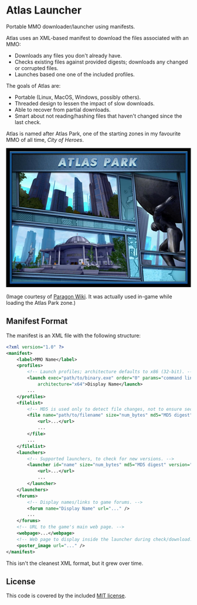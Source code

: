 # Atlas Launcher

Portable MMO downloader/launcher using manifests.

Atlas uses an XML-based manifest to download the files associated with an MMO:

* Downloads any files you don't already have.
* Checks existing files against provided digests; downloads any changed or
  corrupted files.
* Launches based one one of the included profiles.

The goals of Atlas are:

* Portable (Linux, MacOS, Windows, possibly others).
* Threaded design to lessen the impact of slow downloads.
* Able to recover from partial downloads.
* Smart about not reading/hashing files that haven't changed since the last
  check.

Atlas is named after Atlas Park, one of the starting zones in my favourite
MMO of all time, _City of Heroes_.

![Atlas Park splash screen](Splash_AtlasPark.jpg)

(Image courtesy of
[Paragon Wiki](https://archive.paragonwiki.com/wiki/Main_Page). It was
actually used in-game while loading the Atlas Park zone.)

## Manifest Format

The manifest is an XML file with the following structure:

```xml
<?xml version="1.0" ?>
<manifest>
    <label>MMO Name</label>
    <profiles>
        <!-- Launch profiles; architecture defaults to x86 (32-bit). -->
        <launch exec="path/to/binary.exe" order="0" params="command line args"
            architecture="x64">Display Name</launch>
        ...
    </profiles>
    <filelist>
        <!-- MD5 is used only to detect file changes, not to ensure security. -->
        <file name="path/to/filename" size="num_bytes" md5="MD5 digest">
            <url>...</url>
            ...
        </file>
        ...
    </filelist>
    <launchers>
        <!-- Supported launchers, to check for new versions. -->
        <launcher id="name" size="num_bytes" md5="MD5 digest" version="version_string">
            <url>...</url>
            ...
        </launcher>
    </launchers>
    <forums>
        <!-- Display names/links to game forums. -->
        <forum name="Display Name" url="..." />
        ...
    </forums>
    <!-- URL to the game's main web page. -->
    <webpage>...</webpage>
    <!-- Web page to display inside the launcher during check/download. -->
    <poster_image url="..." />
</manifest>
```

This isn't the cleanest XML format, but it grew over time.

## License

This code is covered by the included [MIT license](LICENSE).
